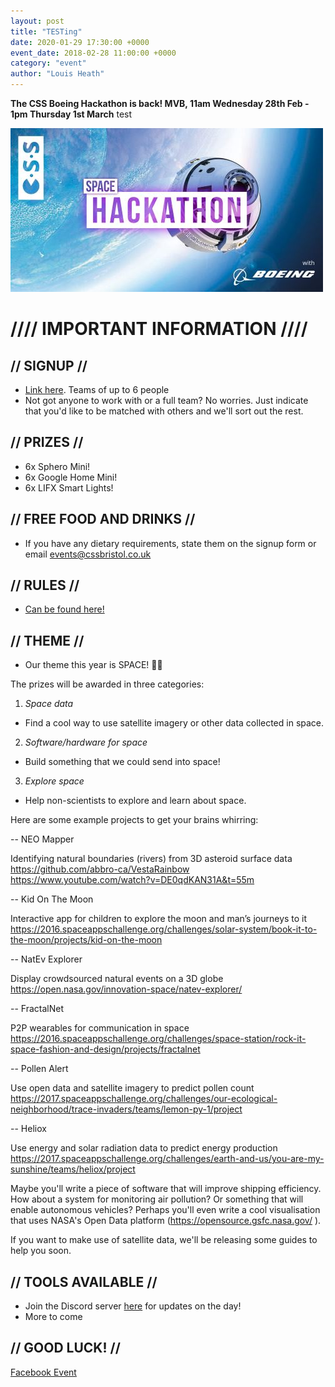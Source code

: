 ```yaml
---
layout: post
title: "TESTing"
date: 2020-01-29 17:30:00 +0000
event_date: 2018-02-28 11:00:00 +0000
category: "event"
author: "Louis Heath"
---
```


**The CSS Boeing Hackathon is back! MVB, 11am Wednesday 28th Feb - 1pm Thursday 1st March**
test

![](/assets/images/contrib/events/2018-02-28-boeing-hack/cover.jpg)

# //// IMPORTANT INFORMATION ////

## // SIGNUP //

- [Link here](https://goo.gl/forms/PFVMp2J89mdVkdRi1). Teams of up to 6 people
- Not got anyone to work with or a full team? No worries. Just indicate that you'd like to be matched with others and we'll sort out the rest.

## // PRIZES //

- 6x Sphero Mini!
- 6x Google Home Mini!
- 6x LIFX Smart Lights!

## // FREE FOOD AND DRINKS //

- If you have any dietary requirements, state them on the signup form or email events@cssbristol.co.uk

## // RULES //

- [Can be found here!](https://docs.google.com/document/d/1RXPGyz3aqpJKMluvNhWkN_rSwItzHjIUJPS2jEG26y4/edit?usp=sharing)

## // THEME //

- Our theme this year is SPACE! 🌌🚀

The prizes will be awarded in three categories:

1. _Space data_

- Find a cool way to use satellite imagery or other data collected in space.

2. _Software/hardware for space_

- Build something that we could send into space!

3. _Explore space_

- Help non-scientists to explore and learn about space.

Here are some example projects to get your brains whirring:

-- NEO Mapper

Identifying natural boundaries (rivers) from 3D asteroid surface data
https://github.com/abbro-ca/VestaRainbow
https://www.youtube.com/watch?v=DE0qdKAN31A&t=55m

-- Kid On The Moon

Interactive app for children to explore the moon and man’s journeys to it
https://2016.spaceappschallenge.org/challenges/solar-system/book-it-to-the-moon/projects/kid-on-the-moon

-- NatEv Explorer

Display crowdsourced natural events on a 3D globe
https://open.nasa.gov/innovation-space/natev-explorer/

-- FractalNet

P2P wearables for communication in space
https://2016.spaceappschallenge.org/challenges/space-station/rock-it-space-fashion-and-design/projects/fractalnet

-- Pollen Alert

Use open data and satellite imagery to predict pollen count
https://2017.spaceappschallenge.org/challenges/our-ecological-neighborhood/trace-invaders/teams/lemon-py-1/project

-- Heliox

Use energy and solar radiation data to predict energy production
https://2017.spaceappschallenge.org/challenges/earth-and-us/you-are-my-sunshine/teams/heliox/project

Maybe you'll write a piece of software that will improve shipping efficiency. How about a system for monitoring air pollution? Or something that will enable autonomous vehicles? Perhaps you'll even write a cool visualisation that uses NASA's Open Data platform (https://opensource.gsfc.nasa.gov/ ).

If you want to make use of satellite data, we'll be releasing some guides to help you soon.

## // TOOLS AVAILABLE //

- Join the Discord server [here](https://discordapp.com/invite/pt97nDh) for updates on the day!
- More to come

## // GOOD LUCK! //

<a class="btn btn--dark" href="https://www.facebook.com/events/153087555349796/">
    Facebook Event
</a>
